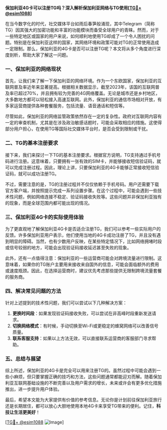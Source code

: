 **保加利亚4G卡可以注册TG吗？深入解析保加利亚网络与TG使用[[TG💪+ @esim1088](https://t.me/s/esim1088)]**

在当今数字化的时代，社交媒体平台如雨后春笋般涌现，其中Telegram（简称TG）因其强大的加密功能和丰富的功能模块而备受全球用户的青睐。然而，对于一些特定地区或国家的用户来说，如何顺利地使用TG却成了一个令人困扰的问题。特别是在保加利亚这样的国家，其网络环境和政策可能对TG的正常使用造成一定限制。那么，保加利亚的4G卡是否可以注册TG呢？本文将从多个角度进行深度剖析，帮助大家了解这一问题。

### 一、保加利亚的网络现状

首先，让我们来了解一下保加利亚的网络环境。作为一个东欧国家，保加利亚的互联网普及率近年来显著提高。根据相关数据显示，截至2023年，该国的互联网普及率已超过70%，并且拥有较为完善的4G网络覆盖。无论是城市还是乡村地区，大多数地方都可以轻松接入高速互联网。此外，保加利亚的通信市场相对开放，有多家运营商提供各种套餐服务，包括流量、语音通话和短信等。

尽管如此，保加利亚的网络监管政策依然存在一定的复杂性。政府对互联网内容有一定的审查机制，尤其是在涉及政治敏感话题时，可能会采取相应的措施。这使得部分用户担心，在使用TG等国际社交媒体平台时，是否会受到限制或干扰。

### 二、TG的基本注册要求

接下来，我们来探讨一下TG的基本注册要求。根据官方说明，TG支持通过手机号码进行注册。这意味着，只要拥有一张有效的SIM卡，并能够接收短信验证码，就可以完成注册过程。因此，理论上讲，只要保加利亚的4G卡能够正常接收短信验证码，就可以成功注册TG。

不过，需要注意的是，TG的注册过程并不仅仅依赖于手机号码。用户还需要下载官方客户端，并按照提示完成一系列设置步骤。在这个过程中，可能会遇到一些技术性问题，例如网络连接不稳定、验证码接收失败等。这些问题并非保加利亚独有的现象，而是全球范围内都可能出现的情况。

### 三、保加利亚4G卡的实际使用体验

为了更直观地了解保加利亚4G卡是否适合注册TG，我们可以参考一些实际用户的反馈。许多保加利亚用户表示，他们使用当地的4G卡成功注册了TG，并且没有遇到明显的障碍。当然，也有少数用户反映，在某些特定情况下，比如网络拥堵时段或信号较弱的地方，可能会出现验证码接收延迟甚至失败的现象。

此外，还有一点值得注意：保加利亚的一些运营商可能会对跨境流量进行限制。这意味着，如果你的TG账户主要用来接收来自国外的信息，可能会面临额外的费用或速度瓶颈。因此，在选择运营商时，建议优先考虑那些提供无限制跨境流量套餐的服务商。

### 四、解决常见问题的方法

针对上述提到的技术性问题，我们可以尝试以下几种解决方案：

1. **更换时间段**：如果发现验证码接收失败，可以尝试在非高峰时段重新发送请求。
2. **切换网络模式**：有时候，手动切换至Wi-Fi或更稳定的蜂窝网络可以改善信号质量。
3. **联系客服支持**：如果以上方法无效，可以直接联系运营商的客服部门寻求帮助。

### 五、总结与展望

综上所述，保加利亚的4G卡是完全可以用来注册TG的。虽然过程中可能会遇到一些小麻烦，但只要掌握正确的技巧和方法，这些问题通常都能迎刃而解。随着保加利亚互联网基础设施的不断完善以及用户需求的增长，未来或许会有更多优化措施推出，进一步提升用户体验。

最后，希望本文能为大家提供有价值的参考信息。无论你是计划前往保加利亚旅行还是长期居住，都可以放心大胆地使用本地4G卡来享受TG带来的便利。记住，**科技让生活更美好**！

[[TG💪+ @esim1088](https://t.me/s/esim1088) ![Image](https://i.postimg.cc/4NQfJmqS/Snipaste-2025-05-13-00-14-12.png)]